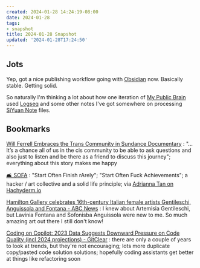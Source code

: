 ```yaml
---
created: 2024-01-28 14:24:19-08:00
date: 2024-01-28
tags:
- snapshot
title: 2024-01-28 Snapshot
updated: '2024-01-28T17:24:50'
---
```


## Jots

Yep, got a nice publishing workflow going with [Obsidian](../../../card/Obsidian.md) now. Basically stable. Getting solid. 

So naturally I'm thinking a lot about how one iteration of [My Public Brain](../../../card/My%20Public%20Brain.md) used [Logseq](../../../card/Logseq.md) and some other notes I've got somewhere on processing [SiYuan Note](../../../card/SiYuan%20Note.md) files.

## Bookmarks

[Will Ferrell Embraces the Trans Community in Sundance Documentary](https://variety.com/2024/film/news/will-ferrell-transgender-community-sundance-documentary-1235881250/)
: "…It’s a chance all of us in the cis community to be able to ask questions and also just to listen and be there as a friend to discuss this journey"; everything about this story makes me happy

[🛋 SOFA](https://tilde.town/~dozens/sofa/)
: "Start Often Finish rArely"; "Start Often Fuck Achievements"; a hacker / art collective and a solid life principle; via [Adrianna Tan on Hachyderm.io](https://hachyderm.io/@skinnylatte/111803425893597852)

[Hamilton Gallery celebrates 16th-century Italian female artists Gentileschi, Anguissola and Fontana - ABC News](https://www.abc.net.au/news/2024-01-20/hamilton-gallery-italian-female-masters-exhibition/103189414)
: I knew about Artemisia Gentileschi, but Lavinia Fontana and Sofonisba Anguissola were new to me. So much amazing art out there I still don't know!

[Coding on Copilot: 2023 Data Suggests Downward Pressure on Code Quality (incl 2024 projections) - GitClear](https://www.gitclear.com/coding_on_copilot_data_shows_ais_downward_pressure_on_code_quality) 
: there are only a couple of years to look at trends, but they're not encouraging; lots more duplicate copy/pasted code solution solutions; hopefully coding assistants get better at things like refactoring soon